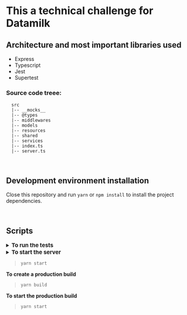 # This a technical challenge for Datamilk

## Architecture and most important libraries used

- Express
- Typescript
- Jest
- Supertest

### <strong>Source code treee:</strong>

```
  src
  |-- __mocks__
  |-- @types
  |-- middlewares
  |-- models
  |-- resources
  |-- shared
  |-- services
  |-- index.ts
  |-- server.ts
```

<br/>

## Development environment installation

Close this repository and run `yarn` or `npm install` to install the project dependencies.

<br/>

## Scripts

<details>
  <summary>
    <strong style="font-size: 15px;">To run the tests</strong>
  </summary>

  <br/>

<b>To run all unit and integration tests</b>

> `yarn test`

</details>

<details>
  <summary>
    <strong style="font-size: 15px;">To start the server</strong>
  </summary>

  <br/>

<b>Start in development environment</b>

> `yarn dev`

<b>Buildar código</b>

> `npm run build`

</details>

> `yarn start`

<b>To create a production build</b>

> `yarn build`

<b>To start the production build</b>

> `yarn start`

</details>

